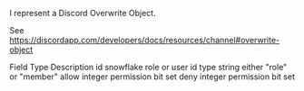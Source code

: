 I represent a Discord Overwrite Object.

See https://discordapp.com/developers/docs/resources/channel#overwrite-object

Field	Type	Description
id	snowflake	role or user id
type	string	either "role" or "member"
allow	integer	permission bit set
deny	integer	permission bit set
